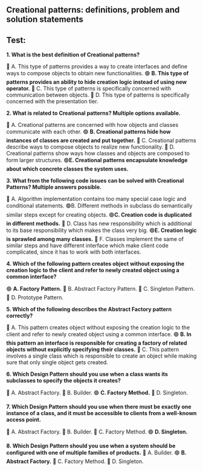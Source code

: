 ## Creational patterns: definitions, problem and solution statements
## Test:

**1. What is the best definition of Creational patterns?**

🔴 A. This type of patterns provides a way to create interfaces and define ways to compose objects to obtain new functionalities.
🟢 **B. This type of patterns provides an ability to hide creation logic instead of using new operator.**
🔴 C. This type of patterns is specifically concerned with communication between objects.
🔴 D. This type of patterns is specifically concerned with the presentation tier.

**2. What is related to Creational patterns? Multiple options available.**

🔴 A. Creational patterns are concerned with how objects and classes communicate with each other.
🟢 **B. Creational patterns hide how instances of classes are created and put together.**
🔴 C. Creational patterns describe ways to compose objects to realize new functionality.
🔴 D. Creational patterns show ways how classes and objects are composed to form larger structures.
🟢**E. Creational patterns encapsulate knowledge about which concrete classes the system uses.**

**3. What from the following code issues can be solved with Creational Patterns? Multiple answers possible.**

🔴 A. Algorithm implementation contains too many special case logic and conditional statements. 
🟢B. Different methods in subclass do semantically similar steps except for creating objects.
🟢**C. Creation code is duplicated in different methods.**
🔴 D. Class has new responsibility which is additional to its base responsibility which makes the class very big.
🟢**E. Creation logic is sprawled among many classes.** 
🔴 F. Classes implement the same of similar steps and have different interface which make client code complicated, since it has to work with both interfaces. 

**4. Which of the following pattern creates object without exposing the creation logic to the client and refer to newly created object using a common interface?**

🟢 **A. Factory Pattern.**
🔴 B. Abstract Factory Pattern.
🔴 C. Singleton Pattern.
🔴 D. Prototype Pattern.

**5. Which of the following describes the Abstract Factory pattern correctly?**

🔴 A. This pattern creates object without exposing the creation logic to the client and refer to newly created object using a common interface.
🟢 **B. In this pattern an interface is responsible for creating a factory of related objects without explicitly specifying their classes.**
🔴 C. This pattern involves a single class which is responsible to create an object while making sure that only single object gets created.

**6. Which Design Pattern should you use when a class wants its subclasses to specify the objects it creates?**
   
🔴 A. Abstract Factory. 
🔴 B. Builder.
🟢 **C. Factory Method.**
🔴 D. Singleton.

**7. Which Design Pattern should you use when there must be exactly one instance of a class, and it must be accessible to clients from a well-known access point.**
   
🔴 A. Abstract Factory. 
🔴 B. Builder.
🔴 C. Factory Method. 
🟢 **D. Singleton.**

**8. Which Design Pattern should you use when a system should be configured with one of multiple families of products.**
🔴 A. Builder.
🟢 **B. Abstract Factory.**
🔴 C. Factory Method.
🔴 D. Singleton.
